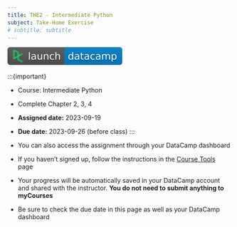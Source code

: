 ```yaml
---
title: THE2 - Intermediate Python
subject: Take-Home Exercise
# subtitle: subtitle
---
```


[![](images/launch-datacamp-blue-datacamp.svg)][datacamp link]

:::{important}
* Course: Intermediate Python
* Complete Chapter 2, 3, 4
* **Assigned date:** 2023-09-19
* **Due date:** 2023-09-26 (before class)
:::

* You can also access the assignment through your DataCamp dashboard
* If you haven’t signed up, follow the instructions in the [Course Tools](tools) page
* Your progress will be automatically saved in your DataCamp account and shared with the instructor. **You do not need to submit anything to myCourses**
* Be sure to check the due date in this page as well as your DataCamp dashboard

[datacamp link]: https://app.datacamp.com/learn/courses/intermediate-python